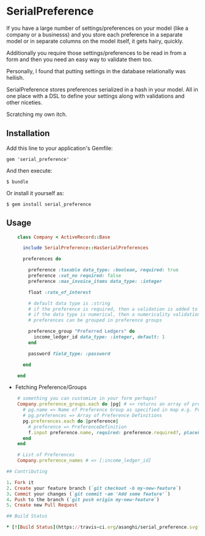 # SerialPreference

If you have a large number of settings/preferences on your model
(like a company or a businesss) and you store each preference in
a separate model or in separate columns on the model itself, it
gets hairy, quickly.

Additionally you require those settings/preferences to be read in
from a form and then you need an easy way to validate them too.

Personally, I found that putting settings in the database relationally
was hellish.

SerialPreference stores preferences serialized in a hash in your model.
All in one place with a DSL to define your settings along with validations
and other niceties.

Scratching my own itch.

## Installation

Add this line to your application's Gemfile:

    gem 'serial_preference'

And then execute:

    $ bundle

Or install it yourself as:

    $ gem install serial_preference

## Usage

````ruby
    class Company < ActiveRecord::Base

      include SerialPreference::HasSerialPreferences

      preferences do

        preference :taxable data_type: :boolean, required: true
        preference :vat_no required: false
        preference :max_invoice_items data_type: :integer

        float :rate_of_interest

        # default data type is :string
        # if the preference is required, then a validation is added to the model
        # if the data type is numerical, then a numericality validation is added
        # preferences can be grouped in preference groups

        preference_group "Preferred Ledgers" do
          income_ledger_id data_type: :integer, default: 1
        end

        password field_type: :password

      end

    end
````

* Fetching Preference/Groups

````ruby
    # something you can customize in your form perhaps?
    Company.preference_groups.each do |pg| # => returns an array of preference groups
      # pg.name => Name of Preference Group as specified in map e.g. Preferred Ledgers
      # pg.preferences => Array of Preference Definitions
      pg.preferences.each do |preference|
        # preference => PreferenceDefinition
        f.input preference.name, required: preference.required?, placeholder: preference.default, as: preference.field_type
      end
    end
````

````ruby
    # List of Preferences
    Company.preference_names # => [:income_ledger_id]

## Contributing

1. Fork it
2. Create your feature branch (`git checkout -b my-new-feature`)
3. Commit your changes (`git commit -am 'Add some feature'`)
4. Push to the branch (`git push origin my-new-feature`)
5. Create new Pull Request

## Build Status

* [![Build Status](https://travis-ci.org/asanghi/serial_preference.svg?branch=master)](https://travis-ci.org/asanghi/serial_preference)
